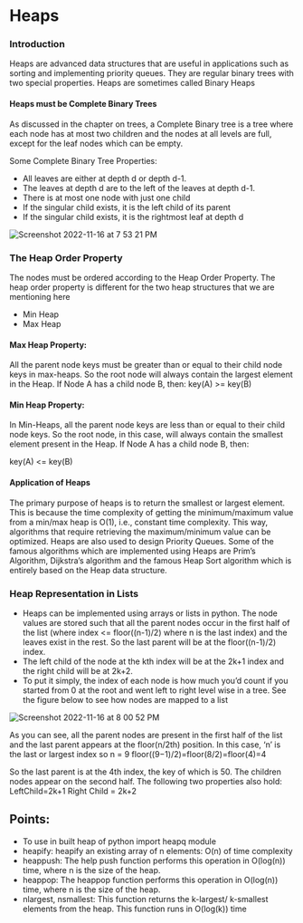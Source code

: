# Heaps

### Introduction
Heaps are advanced data structures that are useful in applications such as sorting and implementing priority queues. 
They are regular binary trees with two special properties. Heaps are sometimes called Binary Heaps

#### Heaps must be Complete Binary Trees
As discussed in the chapter on trees, a Complete Binary tree is a tree where each node has at most two children and the nodes at all levels are full, except for the leaf nodes which can be empty.

Some Complete Binary Tree Properties:
- All leaves are either at depth d or depth d-1.
- The leaves at depth d are to the left of the leaves at depth d-1.
- There is at most one node with just one child
- If the singular child exists, it is the left child of its parent
- If the singular child exists, it is the rightmost leaf at depth d

![Screenshot 2022-11-16 at 7 53 21 PM](https://user-images.githubusercontent.com/22169012/202205812-1f01cd51-20e0-45b8-8732-9206b3b5d181.png)

### The Heap Order Property
The nodes must be ordered according to the Heap Order Property. The heap order property is different for the two heap structures that we are mentioning here
- Min Heap
- Max Heap

#### Max Heap Property:
All the parent node keys must be greater than or equal to their child node keys in max-heaps. So the root node will always contain the largest element in the Heap. If Node A has a child node B, then:
key(A) >= key(B)

#### Min Heap Property:
In Min-Heaps, all the parent node keys are less than or equal to their child node keys. So the root node, in this case, will always contain the smallest element present in the Heap. If Node A has a child node B, then:

key(A) <= key(B)

#### Application of Heaps
The primary purpose of heaps is to return the smallest or largest element. This is because the time complexity of getting the minimum/maximum value from a min/max heap is O(1), i.e., constant time complexity. This way, algorithms that require retrieving the maximum/minimum value can be optimized. Heaps are also used to design Priority Queues. Some of the famous algorithms which are implemented using Heaps are Prim’s Algorithm, Dijkstra’s algorithm and the famous Heap Sort algorithm which is entirely based on the Heap data structure.

### Heap Representation in Lists
- Heaps can be implemented using arrays or lists in python. The node values are stored such that all the parent nodes occur in the first half of the list 
(where index <= floor((n-1)/2) where n is the last index) and the leaves exist in the rest. So the last parent will be at the floor((n-1)/2) index.
- The left child of the node at the kth index will be at the 2k+1 index and the right child will be at 2k+2.
- To put it simply, the index of each node is how much you’d count if you started from 0 at the root and went left to right level wise in a tree. See the figure below to see how nodes are mapped to a list

![Screenshot 2022-11-16 at 8 00 52 PM](https://user-images.githubusercontent.com/22169012/202207749-ef1e6178-b6df-4206-b9ac-06b20ce3aa1e.png)

As you can see, all the parent nodes are present in the first half of the list and the last parent appears at the floor(n/2th) position. In this case,
‘n’ is the last or largest index so
n = 9
floor((9−1)/2)=floor(8/2)=floor(4)=4

So the last parent is at the 4th index, the key of which is 50. The children nodes appear on the second half. The following two properties also hold:
LeftChild=2k+1
Right Child = 2k+2


## Points:
- To use in built heap of python import heapq module
- heapify: heapify an existing array of n elements: O(n) of time complexity
- heappush: The help push function performs this operation in O(log(n)) time, where n is the size of the heap.
- heappop: The heappop function performs this operation in O(log(n)) time, where n is the size of the heap.
- nlargest, nsmallest: This function returns the k-largest/ k-smallest elements from the heap. This function runs in O(log(k)) time
